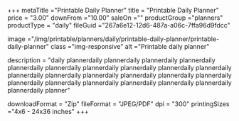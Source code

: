 +++
metaTitle ="Printable Daily Planner"
title = "Printable Daily Planner"
price = "3.00"
downFrom ="10.00"
saleOn =""
productGroup ="planners"
productType = "daily"
fileGuid ="267a6e12-12d6-487a-a06c-7ffa96d9fdcc"

image ="/img/printable/planners/daily/printable-daily-planner/printable-daily-planner"
class ="img-responsive"
alt ="Printable daily planner"

description = "daily plannerdaily plannerdaily plannerdaily plannerdaily plannerdaily plannerdaily plannerdaily plannerdaily plannerdaily plannerdaily plannerdaily plannerdaily plannerdaily plannerdaily plannerdaily plannerdaily plannerdaily plannerdaily plannerdaily plannerdaily plannerdaily plannerdaily plannerdaily planner"

downloadFormat = "Zip"
fileFormat = "JPEG/PDF"
dpi = "300"
printingSizes ="4x6 - 24x36 inches"
+++